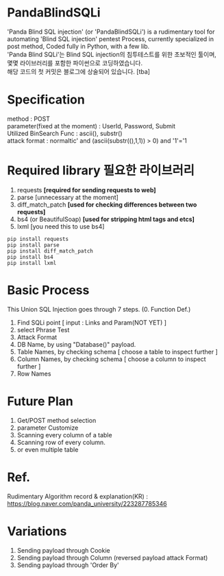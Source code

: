 # PandaBlindSQLi
'Panda Blind SQL injection' (or 'PandaBlindSQLi') is a rudimentary tool for automating 'Blind SQL injection' pentest Process, currently specialized in post method, Coded fully in Python, with a few lib.<br/>
'Panda Blind SQLi'는 Blind SQL injection의 침투테스트를 위한 초보적인 툴이며, 몇몇 라이브러리를 포함한 파이썬으로 코딩하였습니다.<br/>
해당 코드의 첫 커밋은 블로그에 상술되어 있습니다. [tba]<br/>

# Specification
method : POST
<br/>parameter(fixed at the moment) : UserId, Password, Submit
<br/>Utilized BinSearch Func : ascii(), substr()
<br/>attack format : normaltic' and (ascii(substr((),1,1)) > 0) and '1'='1


# Required library 필요한 라이브러리
1. requests                **[required for sending requests to web]**
2. parse                   [unnecessary at the moment]
3. diff_match_patch        **[used for checking differences between two requests]**
4. bs4 (or BeautifulSoap)  **[used for stripping html tags and etcs]**
5. lxml                    [you need this to use bs4]

~~~
pip install requests
pip install parse
pip install diff_match_patch
pip install bs4
pip install lxml
~~~

# Basic Process
This Union SQL Injection goes through 7 steps.
(0. Function Def.)
1. Find SQLi point [ input : Links and Param(NOT YET) ]
2. select Phrase Test 
3. Attack Format 
4. DB Name, by using "Database()" payload.
5. Table Names, by checking schema [ choose a table to inspect further ]
6. Column Names, by checking schema [ choose a column to inspect further ]
7. Row Names 


# Future Plan
1. Get/POST method selection
2. parameter Customize
3. Scanning every column of a table
4. Scanning row of every column.
5. or even multiple table

# Ref.
Rudimentary Algorithm record & explanation(KR) : https://blog.naver.com/panda_university/223287785346

# Variations
1. Sending payload through Cookie
2. Sending payload through Column (reversed payload attack Format)
3. Sending payload through 'Order By'
